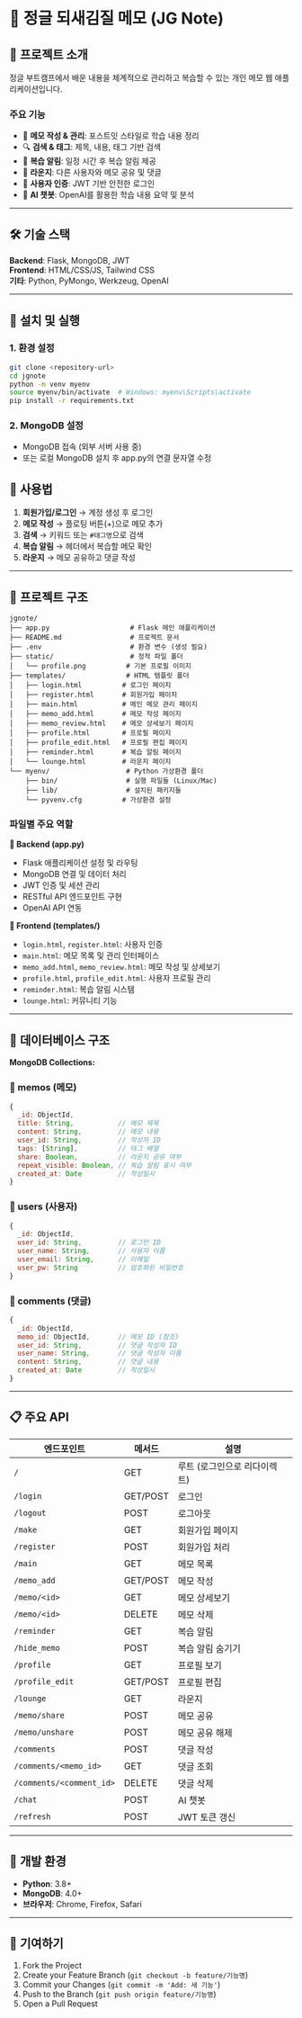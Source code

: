 # 🌱 정글 되새김질 메모 (JG Note)

## 📌 프로젝트 소개

정글 부트캠프에서 배운 내용을 체계적으로 관리하고 복습할 수 있는 개인 메모 웹 애플리케이션입니다.

### 주요 기능

- 📝 **메모 작성 & 관리**: 포스트잇 스타일로 학습 내용 정리
- 🔍 **검색 & 태그**: 제목, 내용, 태그 기반 검색
- 🔔 **복습 알림**: 일정 시간 후 복습 알림 제공
- 👥 **라운지**: 다른 사용자와 메모 공유 및 댓글
- 🔐 **사용자 인증**: JWT 기반 안전한 로그인
- 🤖 **AI 챗봇**: OpenAI를 활용한 학습 내용 요약 및 분석

---

## 🛠️ 기술 스택

**Backend**: Flask, MongoDB, JWT  
**Frontend**: HTML/CSS/JS, Tailwind CSS  
**기타**: Python, PyMongo, Werkzeug, OpenAI

---

## 🚀 설치 및 실행

### 1. 환경 설정

```bash
git clone <repository-url>
cd jgnote
python -m venv myenv
source myenv/bin/activate  # Windows: myenv\Scripts\activate
pip install -r requirements.txt
```

### 2. MongoDB 설정

- MongoDB 접속 (외부 서버 사용 중)
- 또는 로컬 MongoDB 설치 후 app.py의 연결 문자열 수정

## 📱 사용법

1. **회원가입/로그인** → 계정 생성 후 로그인
2. **메모 작성** → 플로팅 버튼(+)으로 메모 추가
3. **검색** → 키워드 또는 `#태그명`으로 검색
4. **복습 알림** → 헤더에서 복습할 메모 확인
5. **라운지** → 메모 공유하고 댓글 작성

---

## 📁 프로젝트 구조

```
jgnote/
├── app.py                    # Flask 메인 애플리케이션
├── README.md                 # 프로젝트 문서
├── .env                      # 환경 변수 (생성 필요)
├── static/                   # 정적 파일 폴더
│   └── profile.png          # 기본 프로필 이미지
├── templates/               # HTML 템플릿 폴더
│   ├── login.html          # 로그인 페이지
│   ├── register.html       # 회원가입 페이지
│   ├── main.html           # 메인 메모 관리 페이지
│   ├── memo_add.html       # 메모 작성 페이지
│   ├── memo_review.html    # 메모 상세보기 페이지
│   ├── profile.html        # 프로필 페이지
│   ├── profile_edit.html   # 프로필 편집 페이지
│   ├── reminder.html       # 복습 알림 페이지
│   └── lounge.html         # 라운지 페이지
└── myenv/                   # Python 가상환경 폴더
    ├── bin/                 # 실행 파일들 (Linux/Mac)
    ├── lib/                 # 설치된 패키지들
    └── pyvenv.cfg          # 가상환경 설정
```

### 파일별 주요 역할

**🐍 Backend (app.py)**

- Flask 애플리케이션 설정 및 라우팅
- MongoDB 연결 및 데이터 처리
- JWT 인증 및 세션 관리
- RESTful API 엔드포인트 구현
- OpenAI API 연동

**🎨 Frontend (templates/)**

- `login.html`, `register.html`: 사용자 인증
- `main.html`: 메모 목록 및 관리 인터페이스
- `memo_add.html`, `memo_review.html`: 메모 작성 및 상세보기
- `profile.html`, `profile_edit.html`: 사용자 프로필 관리
- `reminder.html`: 복습 알림 시스템
- `lounge.html`: 커뮤니티 기능

---

## 💾 데이터베이스 구조

**MongoDB Collections:**

### 📝 memos (메모)

```javascript
{
  _id: ObjectId,
  title: String,           // 메모 제목
  content: String,         // 메모 내용
  user_id: String,         // 작성자 ID
  tags: [String],          // 태그 배열
  share: Boolean,          // 라운지 공유 여부
  repeat_visible: Boolean, // 복습 알림 표시 여부
  created_at: Date         // 작성일시
}
```

### 👤 users (사용자)

```javascript
{
  _id: ObjectId,
  user_id: String,         // 로그인 ID
  user_name: String,       // 사용자 이름
  user_email: String,      // 이메일
  user_pw: String          // 암호화된 비밀번호
}
```

### 💬 comments (댓글)

```javascript
{
  _id: ObjectId,
  memo_id: ObjectId,       // 메모 ID (참조)
  user_id: String,         // 댓글 작성자 ID
  user_name: String,       // 댓글 작성자 이름
  content: String,         // 댓글 내용
  created_at: Date         // 작성일시
}
```

---

## 📋 주요 API

| 엔드포인트               | 메서드   | 설명                         |
| ------------------------ | -------- | ---------------------------- |
| `/`                      | GET      | 루트 (로그인으로 리다이렉트) |
| `/login`                 | GET/POST | 로그인                       |
| `/logout`                | POST     | 로그아웃                     |
| `/make`                  | GET      | 회원가입 페이지              |
| `/register`              | POST     | 회원가입 처리                |
| `/main`                  | GET      | 메모 목록                    |
| `/memo_add`              | GET/POST | 메모 작성                    |
| `/memo/<id>`             | GET      | 메모 상세보기                |
| `/memo/<id>`             | DELETE   | 메모 삭제                    |
| `/reminder`              | GET      | 복습 알림                    |
| `/hide_memo`             | POST     | 복습 알림 숨기기             |
| `/profile`               | GET      | 프로필 보기                  |
| `/profile_edit`          | GET/POST | 프로필 편집                  |
| `/lounge`                | GET      | 라운지                       |
| `/memo/share`            | POST     | 메모 공유                    |
| `/memo/unshare`          | POST     | 메모 공유 해제               |
| `/comments`              | POST     | 댓글 작성                    |
| `/comments/<memo_id>`    | GET      | 댓글 조회                    |
| `/comments/<comment_id>` | DELETE   | 댓글 삭제                    |
| `/chat`                  | POST     | AI 챗봇                      |
| `/refresh`               | POST     | JWT 토큰 갱신                |

---

## 🔧 개발 환경

- **Python**: 3.8+
- **MongoDB**: 4.0+
- **브라우저**: Chrome, Firefox, Safari

---

## 🤝 기여하기

1. Fork the Project
2. Create your Feature Branch (`git checkout -b feature/기능명`)
3. Commit your Changes (`git commit -m 'Add: 새 기능'`)
4. Push to the Branch (`git push origin feature/기능명`)
5. Open a Pull Request
